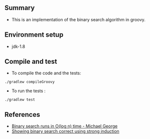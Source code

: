 
## Summary

* This is an implementation of the binary search algorithm in groovy.

## Environment setup

* jdk-1.8

## Compile and test

* To compile the code and the tests: 
```
./gradlew compileGroovy 
```

* To run the tests : 
```
./gradlew test
```

## References

* [Binary search runs in O(log n) time - Michael George](http://www.cs.cornell.edu/courses/cs211/2005sp/Sections/S2/binsearch.pdf)
* [Showing binary search correct using strong induction](http://www.cs.cornell.edu/courses/cs211/2006sp/Lectures/L06-Induction/binary_search.html)
